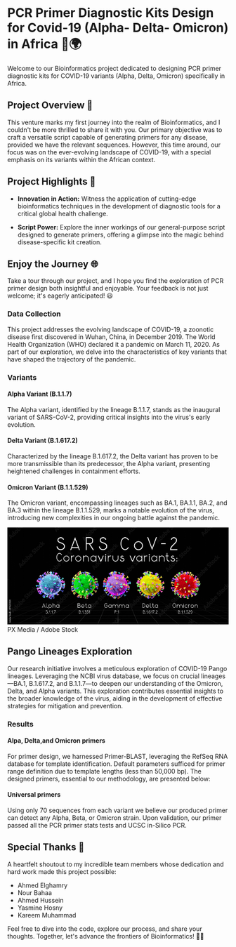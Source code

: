 # PCR Primer Diagnostic Kits Design for Covid-19 (Alpha- Delta- Omicron) in Africa 🧬🌍

Welcome to our Bioinformatics project dedicated to designing PCR primer diagnostic kits for COVID-19 variants (Alpha, Delta, Omicron) specifically in Africa.

## Project Overview 🚀

This venture marks my first journey into the realm of Bioinformatics, and I couldn't be more thrilled to share it with you. Our primary objective was to craft a versatile script capable of generating primers for any disease, provided we have the relevant sequences. However, this time around, our focus was on the ever-evolving landscape of COVID-19, with a special emphasis on its variants within the African context.

## Project Highlights 🌟

- **Innovation in Action:** Witness the application of cutting-edge bioinformatics techniques in the development of diagnostic tools for a critical global health challenge.

- **Script Power:** Explore the inner workings of our general-purpose script designed to generate primers, offering a glimpse into the magic behind disease-specific kit creation.

## Enjoy the Journey 🌐

Take a tour through our project, and I hope you find the exploration of PCR primer design both insightful and enjoyable. Your feedback is not just welcome; it's eagerly anticipated! 😃

### Data Collection

This project addresses the evolving landscape of COVID-19, a zoonotic disease first discovered in Wuhan, China, in December 2019. The World Health Organization (WHO) declared it a pandemic on March 11, 2020. As part of our exploration, we delve into the characteristics of key variants that have shaped the trajectory of the pandemic.

### Variants

#### Alpha Variant (B.1.1.7)
The Alpha variant, identified by the lineage B.1.1.7, stands as the inaugural variant of SARS-CoV-2, providing critical insights into the virus's early evolution.

#### Delta Variant (B.1.617.2)
Characterized by the lineage B.1.617.2, the Delta variant has proven to be more transmissible than its predecessor, the Alpha variant, presenting heightened challenges in containment efforts.

#### Omicron Variant (B.1.1.529)
The Omicron variant, encompassing lineages such as BA.1, BA.1.1, BA.2, and BA.3 within the lineage B.1.1.529, marks a notable evolution of the virus, introducing new complexities in our ongoing battle against the pandemic.

![](/Pictures/Covid%20Variants.jpeg)
 PX Media / Adobe Stock

## Pango Lineages Exploration

Our research initiative involves a meticulous exploration of COVID-19 Pango lineages. Leveraging the NCBI virus database, we focus on crucial lineages—BA.1, B.1.617.2, and B.1.1.7—to deepen our understanding of the Omicron, Delta, and Alpha variants. This exploration contributes essential insights to the broader knowledge of the virus, aiding in the development of effective strategies for mitigation and prevention.

### Results

#### Alpa, Delta,and Omicron primers 
For primer design, we harnessed Primer-BLAST, leveraging the RefSeq RNA database for template identification. Default parameters sufficed for primer range definition due to template lengths (less than 50,000 bp).
The designed primers, essential to our methodology, are presented below:



#### Universal primers 
Using only 70 sequences from each variant we believe our produced primer can detect any Alpha, Beta, or Omicron strain. Upon validation, our primer passed all the PCR primer stats tests and UCSC in-Silico PCR.



## Special Thanks 🙌

A heartfelt shoutout to my incredible team members whose dedication and hard work made this project possible:

- Ahmed Elghamry
- Nour Bahaa
- Ahmed Hussein
- Yasmine Hosny
- Kareem Muhammad

Feel free to dive into the code, explore our process, and share your thoughts. Together, let's advance the frontiers of Bioinformatics! 🧪🔬
